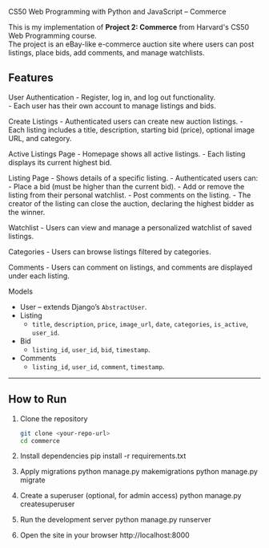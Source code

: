 CS50 Web Programming with Python and JavaScript – Commerce

This is my implementation of **Project 2: Commerce** from Harvard's CS50 Web Programming course.  
The project is an eBay-like e-commerce auction site where users can post listings, place bids, add comments, and manage watchlists.

## Features

User Authentication
	- Register, log in, and log out functionality.	
	- Each user has their own account to manage listings and bids.

Create Listings
	- Authenticated users can create new auction listings.
	- Each listing includes a title, description, starting bid (price), optional image URL, and category.

Active Listings Page
	- Homepage shows all active listings.
	- Each listing displays its current highest bid.

Listing Page
	- Shows details of a specific listing.
	- Authenticated users can:
		- Place a bid (must be higher than the current bid).
		- Add or remove the listing from their personal watchlist.
		- Post comments on the listing.
	- The creator of the listing can close the auction, declaring the highest bidder as the winner.

Watchlist
	- Users can view and manage a personalized watchlist of saved listings.

Categories
	- Users can browse listings filtered by categories.

Comments
	- Users can comment on listings, and comments are displayed under each listing.

Models

- User – extends Django’s `AbstractUser`.
- Listing
  - `title`, `description`, `price`, `image_url`, `date`, `categories`, `is_active`, `user_id`.
- Bid
  - `listing_id`, `user_id`, `bid`, `timestamp`.
- Comments
  - `listing_id`, `user_id`, `comment`, `timestamp`.

---

## How to Run

1. Clone the repository
   ```bash
   git clone <your-repo-url>
   cd commerce

2. Install dependencies
	pip install -r requirements.txt

3. Apply migrations
	python manage.py makemigrations
	python manage.py migrate

4. Create a superuser (optional, for admin access)
	python manage.py createsuperuser

5. Run the development server
	python manage.py runserver

6. Open the site in your browser
	http://localhost:8000